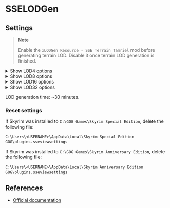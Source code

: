 # SSELODGen

## Settings

> **Note**
>
> Enable the `xLODGen Resource - SSE Terrain Tamriel` mod before generating terrain LOD.
> Disable it once terrain LOD generation is finished.

<details><summary>Show LOD4 options</summary>

![SSELODGen LOD4 options](../img/sselodgen-lod4.png)

</details>

<details><summary>Show LOD8 options</summary>

![SSELODGen LOD8 options](../img/sselodgen-lod8.png)

</details>

<details><summary>Show LOD16 options</summary>

![SSELODGen LOD16 options](../img/sselodgen-lod16.png)

</details>

<details><summary>Show LOD32 options</summary>

![SSELODGen LOD32 options](../img/sselodgen-lod32.png)

</details>

LOD generation time: ~30 minutes.

### Reset settings

If Skyrim was installed to `C:\GOG Games\Skyrim Special Edition`, delete the following file:

```plaintext
C:\Users\<USERNAME>\AppData\Local\Skyrim Special Edition GOG\plugins.sseviewsettings
```

If Skyrim was installed to `C:\GOG Games\Skyrim Anniversary Edition`, delete the following file:

```plaintext
C:\Users\<USERNAME>\AppData\Local\Skyrim Anniversary Edition GOG\plugins.sseviewsettings
```

## References

- [Official documentation](https://dyndolod.info/Help/xLODGen)
